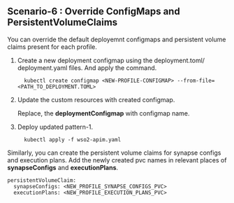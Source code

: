 ## Scenario-6 : Override ConfigMaps and PersistentVolumeClaims

You can override the default deployemnt configmaps and persistent volume claims present for each profile.

1. Create a new deployment configmap using the deployment.toml/ deployment.yaml files. And apply the command.

    ```
      kubectl create configmap <NEW-PROFILE-CONFIGMAP> --from-file=<PATH_TO_DEPLOYMENT.TOML>
    ```

2. Update the custom resources with created configmap.

    Replace, the **deploymentConfigmap** with configmap name.

3. Deploy updated pattern-1.

    ```
      kubectl apply -f wso2-apim.yaml
    ```

Similarly, you can create the persistent volume claims for synapse configs and execution plans. Add the newly created pvc names in relevant places of **synapseConfigs** and **executionPlans**.

    persistentVolumeClaim:
      synapseConfigs: <NEW_PROFILE_SYNAPSE_CONFIGS_PVC>
      executionPlans: <NEW_PROFILE_EXECUTION_PLANS_PVC>
